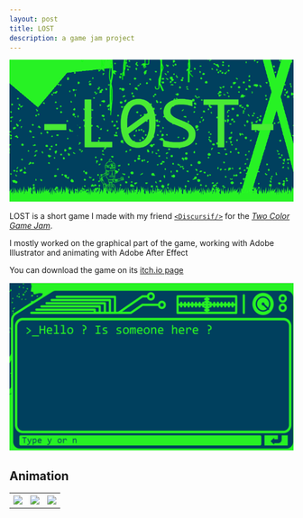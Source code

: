 ```yaml
---
layout: post
title: LOST
description: a game jam project
---
```



![Lost shadow logo](/assets/images/Lost/Lost_logo.png)

LOST is a short game I made with my friend [`<Discursif/>`](https://discursif.itch.io/) for the [*Two Color Game Jam*](https://itch.io/jam/2-colors-game-jam/entries).

I mostly worked on the graphical part of the game, working with Adobe Illustrator and animating with Adobe After Effect

You can download the game on its [itch.io page](https://discursif.itch.io/l0st)


![Lost Screenshot](/assets/images/Lost/Lost_screenshot.png)


## Animation


<table>
<tr>
 <th scope="col">
 	<img src="https://drblobfish.github.io/assets/images/Lost/death_anim.gif" width="95%">
 </th>
 <th scope="col">
 	<img src="https://drblobfish.github.io/assets/images/Lost/run_anim.gif" width="95%">
 </th>
 <th scope="col">
 	<img src="https://drblobfish.github.io/assets/images/Lost/idle_anim.gif" width="95%">
 </th>
</tr>
</table>
